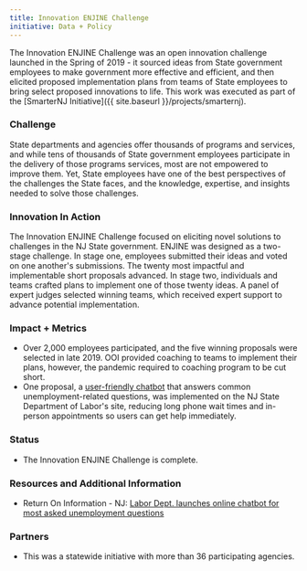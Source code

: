 ```yaml
---
title: Innovation ENJINE Challenge
initiative: Data + Policy
---
```


The Innovation ENJINE Challenge was an open innovation challenge launched in the Spring of 2019 - it sourced ideas from State government employees to make government more effective and efficient, and then elicited proposed implementation plans from teams of State employees to bring select proposed innovations to life. This work was executed as part of the [SmarterNJ Initiative]({{ site.baseurl }}/projects/smarternj).

### Challenge

State departments and agencies offer thousands of programs and services, and while tens of thousands of State government employees participate in the delivery of those programs services, most are not empowered to improve them. Yet, State employees have one of the best perspectives of the challenges the State faces, and the knowledge, expertise, and insights needed to solve those challenges.

### Innovation In Action

The Innovation ENJINE Challenge focused on eliciting novel solutions to challenges in the NJ State government. ENJINE was designed as a two-stage challenge. In stage one, employees submitted their ideas and voted on one another's submissions. The twenty most impactful and implementable short proposals advanced. In stage two, individuals and teams crafted plans to implement one of those twenty ideas. A panel of expert judges selected winning teams, which received expert support to advance potential implementation.

### Impact + Metrics

-   Over 2,000 employees participated, and the five winning proposals were selected in late 2019. OOI provided coaching to teams to implement their plans, however, the pandemic required to coaching program to be cut short.
-   One proposal, a [user-friendly chatbot](https://www.nj.gov/labor/lwdhome/press/2020/20200511_chatbot.shtml) that answers common unemployment-related questions, was implemented on the NJ State Department of Labor's site, reducing long phone wait times and in-person appointments so users can get help immediately.

### Status

-   The Innovation ENJINE Challenge is complete.

### Resources and Additional Information

-   Return On Information - NJ: [Labor Dept. launches online chatbot for most asked unemployment questions](https://www.roi-nj.com/2020/05/12/industry/labor-dept-launches-online-chatbot-for-most-asked-unemployment-questions/)

### Partners

-   This was a statewide initiative with more than 36 participating agencies.